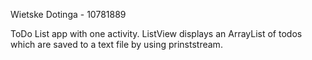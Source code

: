 Wietske Dotinga - 10781889

ToDo List app with one activity. ListView displays an ArrayList of todos which are saved to a text file by using prinststream. 

